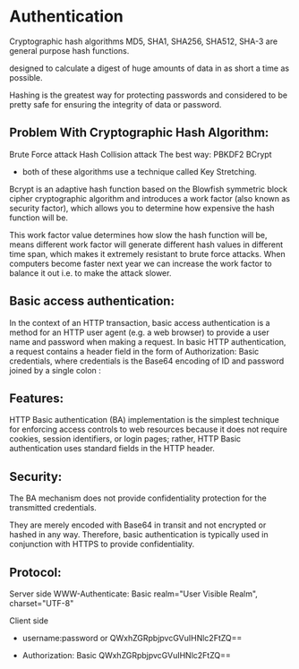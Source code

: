 # Authentication

Cryptographic hash algorithms MD5, SHA1, SHA256, SHA512, SHA-3 are general purpose hash functions.

designed to calculate a digest of huge amounts of data in as short a time as possible.

Hashing is the greatest way for protecting passwords and considered to be pretty safe for ensuring the integrity of data or password.

## Problem With Cryptographic Hash Algorithm:
Brute Force attack
Hash Collision attack
The best way:
PBKDF2
BCrypt
* both of these algorithms use a technique called Key Stretching.

Bcrypt is an adaptive hash function based on the Blowfish symmetric block cipher cryptographic algorithm and introduces a work factor (also known as security factor), which allows you to determine how expensive the hash function will be.

This work factor value determines how slow the hash function will be, means different work factor will generate different hash values in different time span, which makes it extremely resistant to brute force attacks. When computers become faster next year we can increase the work factor to balance it out i.e. to make the attack slower.


## Basic access authentication: 
In the context of an HTTP transaction, basic access authentication is a method for an HTTP user agent (e.g. a web browser) to provide a user name and password when making a request. In basic HTTP authentication, a request contains a header field in the form of Authorization: Basic credentials, where credentials is the Base64 encoding of ID and password joined by a single colon :


## Features:
HTTP Basic authentication (BA) implementation is the simplest technique for enforcing access controls to web resources because it does not require cookies, session identifiers, or login pages; rather, HTTP Basic authentication uses standard fields in the HTTP header.

## Security:
The BA mechanism does not provide confidentiality protection for the transmitted credentials.

They are merely encoded with Base64 in transit and not encrypted or hashed in any way. Therefore, basic authentication is typically used in conjunction with HTTPS to provide confidentiality.

## Protocol:
Server side
WWW-Authenticate: Basic realm="User Visible Realm", charset="UTF-8"

Client side
* username:password or QWxhZGRpbjpvcGVuIHNlc2FtZQ==

* Authorization: Basic QWxhZGRpbjpvcGVuIHNlc2FtZQ==